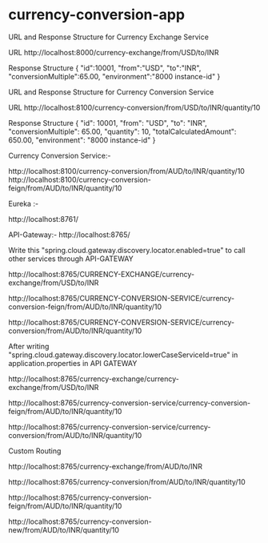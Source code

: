 # currency-conversion-app

URL and Response Structure for Currency Exchange Service

URL
http://localhost:8000/currency-exchange/from/USD/to/INR



Response Structure
{
   "id":10001,
   "from":"USD",
   "to":"INR",
   "conversionMultiple":65.00,
   "environment":"8000 instance-id"
}



URL and Response Structure for Currency Conversion Service



URL
http://localhost:8100/currency-conversion/from/USD/to/INR/quantity/10



Response Structure
{
  "id": 10001,
  "from": "USD",
  "to": "INR",
  "conversionMultiple": 65.00,
  "quantity": 10,
  "totalCalculatedAmount": 650.00,
  "environment": "8000 instance-id"
}
 
 
 
 Currency Conversion Service:-
  
 http://localhost:8100/currency-conversion/from/AUD/to/INR/quantity/10
 http://localhost:8100/currency-conversion-feign/from/AUD/to/INR/quantity/10

Eureka :-

http://localhost:8761/

API-Gateway:-
http://localhost:8765/




Write this "spring.cloud.gateway.discovery.locator.enabled=true" to call other services through API-GATEWAY

http://localhost:8765/CURRENCY-EXCHANGE/currency-exchange/from/USD/to/INR

http://localhost:8765/CURRENCY-CONVERSION-SERVICE/currency-conversion-feign/from/AUD/to/INR/quantity/10

http://localhost:8765/CURRENCY-CONVERSION-SERVICE/currency-conversion/from/AUD/to/INR/quantity/10




After writing "spring.cloud.gateway.discovery.locator.lowerCaseServiceId=true" in application.properties in API GATEWAY

http://localhost:8765/currency-exchange/currency-exchange/from/USD/to/INR

http://localhost:8765/currency-conversion-service/currency-conversion-feign/from/AUD/to/INR/quantity/10

http://localhost:8765/currency-conversion-service/currency-conversion/from/AUD/to/INR/quantity/10




Custom Routing

http://localhost:8765/currency-exchange/from/AUD/to/INR

http://localhost:8765/currency-conversion/from/AUD/to/INR/quantity/10

http://localhost:8765/currency-conversion-feign/from/AUD/to/INR/quantity/10

http://localhost:8765/currency-conversion-new/from/AUD/to/INR/quantity/10



